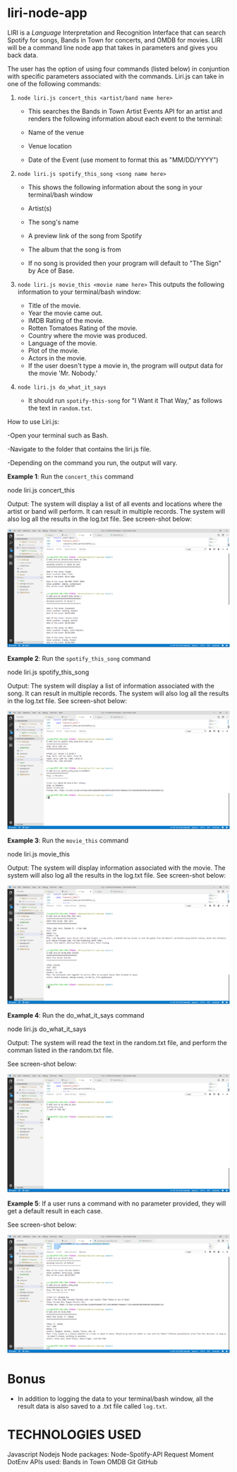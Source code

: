 # liri-node-app
LIRI is a _Language_ Interpretation and Recognition Interface that can search  Spotify for songs, Bands in Town for concerts, and OMDB for movies. LIRI will be a command line node app that takes in parameters and gives you back data.

The user has the option of using four commands (listed below) in conjuntion with specific parameters associated with the commands. Liri.js can take in one of the following commands:

1. `node liri.js concert_this <artist/band name here>` 
    * This searches the Bands in Town Artist Events API for an artist and renders the following information about each event to the terminal:

     * Name of the venue

     * Venue location

     * Date of the Event (use moment to format this as "MM/DD/YYYY")

2. `node liri.js spotify_this_song <song name here>`
     * This shows the following information about the song in your terminal/bash window

     * Artist(s)

     * The song's name

     * A preview link of the song from Spotify

     * The album that the song is from

   * If no song is provided then your program will default to "The Sign" by Ace of Base.

3. `node liri.js movie_this <movie name here>`
    This outputs the following information to your terminal/bash window:
    * Title of the movie.
    * Year the movie came out.
    * IMDB Rating of the movie.
    * Rotten Tomatoes Rating of the movie.
    * Country where the movie was produced.
    * Language of the movie.
    * Plot of the movie.
    * Actors in the movie.
    * If the user doesn't type a movie in, the program will output data for the movie 'Mr. Nobody.'

4. `node liri.js do_what_it_says`
     * It should run `spotify-this-song` for "I Want it That Way," as follows the text in `random.txt`.

How to use Liri.js:

-Open your terminal such as Bash.

-Navigate to the folder that contains the liri.js file.

-Depending on the command you run, the output will vary.

**Example 1**: Run the `concert_this` command

node liri.js concert_this <name of artist or band>

Output: The system will display a list of all events and locations where the artist or band will perform. It can result in multiple records. The system will also log all the results in the log.txt file. See screen-shot below:

![Results](/screenshots/concert_this_results.PNG)

**Example 2**: Run the `spotify_this_song` command

 node liri.js spotify_this_song <name of song>

Output: The system will display a list of information associated with the song. It can result in multiple records. The system will also log all the results in the log.txt file. See screen-shot below:

![Results](/screenshots/spotify_this_song_results.PNG)

**Example 3**: Run the `movie_this` command

 node liri.js movie_this <name of movie>

Output: The system will display information associated with the movie. The system will also log all the results in the log.txt file. See screen-shot below:

![Results](/screenshots/movie_this_results.PNG)

**Example 4**: Run the do_what_it_says command

 node liri.js do_what_it_says

Output: The system will read the text in the random.txt file, and perform the comman listed in the random.txt file.

See screen-shot below:

![Results](/screenshots/do_what_it_says_results.PNG)

**Example 5**: If a user runs a command with no parameter provided, they will get a default result in each case. 

See screen-shot below:

![Results](/screenshots/default_input_results.PNG)

# Bonus
* In addition to logging the data to your terminal/bash window, all the result data is also saved to a .txt file called `log.txt`.

# TECHNOLOGIES USED
Javascript
Nodejs
Node packages:
    Node-Spotify-API
    Request
    Moment
    DotEnv
APIs used:
    Bands in Town
    OMDB
Git
GitHub

